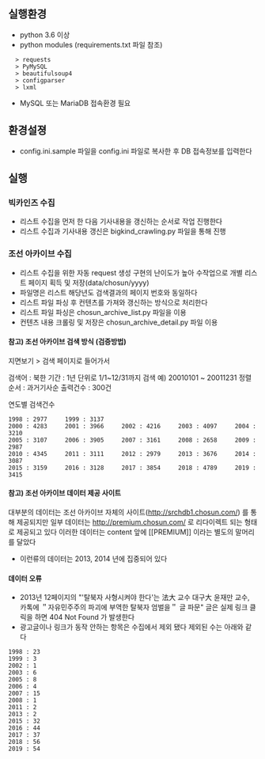 ## 실행환경

- python 3.6 이상
- python modules (requirements.txt 파일 참조)
```
  > requests
  > PyMySQL
  > beautifulsoup4
  > configparser
  > lxml
```
- MySQL 또는 MariaDB 접속환경 필요

## 환경설졍
- config.ini.sample 파일을 config.ini 파일로 복사한 후 DB 접속정보를 입력한다


## 실행

### 빅카인즈 수집
 - 리스트 수집을 먼저 한 다음 기사내용을 갱신하는 순서로 작업 진행한다
 - 리스트 수집과 기사내용 갱신은 bigkind_crawling.py 파일을 통해 진행

### 조선 아카이브 수집
 - 리스트 수집을 위한 자동 request 생성 구현의 난이도가 높아 수작업으로 개별 리스트 페이지 획득 및 저장(data/chosun/yyyy)
 - 파일명은 리스트 해당년도 검색결과의 페이지 번호와 동일하다
 - 리스트 파일 파싱 후 컨텐츠를 가져와 갱신하는 방식으로 처리한다
 - 리스트 파일 파싱은 chosun_archive_list.py 파일을 이용
 - 컨텐츠 내용 크롤링 및 저장은 chosun_archive_detail.py 파일 이용


#### 참고) 조선 아카이브 검색 방식 (검증방법)

지면보기 > 검색 페이지로 들어가서

검색어 : 북한
기간 : 1년 단위로 1/1~12/31까지 검색  예) 20010101 ~ 20011231
정렬순서 : 과거기사순
출력건수 : 300건

연도별 검색건수
```
1998 : 2977     1999 : 3137
2000 : 4283     2001 : 3966     2002 : 4216     2003 : 4097     2004 : 3210
2005 : 3107     2006 : 3905     2007 : 3161     2008 : 2658     2009 : 2987
2010 : 4345     2011 : 3111     2012 : 2979     2013 : 3676     2014 : 3087
2015 : 3159     2016 : 3128     2017 : 3854     2018 : 4789     2019 : 3415
```

#### 참고) 조선 아카이브 데이터 제공 사이트
대부분의 데이터는 조선 아카이브 자체의 사이트(http://srchdb1.chosun.com/) 를 통해 제공되지만
일부 데이터는 http://premium.chosun.com/ 로 리다이렉트 되는 형태로 제공되고 있다
이러한 데이터는 content 앞에 [[PREMIUM]] 이라는 별도의 말머리를 달았다
* 이런류의 데이터는 2013, 2014 년에 집중되어 있다

#### 데이터 오류
- 2013년 12페이지의 "'탈북자 사형시켜야 한다'는 法大 교수 대구大 윤재만 교수, 카톡에 ＂자유민주주의 파괴에 부역한 탈북자 엄벌을＂ 글 파문"
글은 실제 링크 클릭을 하면 404 Not Found 가 발생한다
- 광고글이나 링크가 동작 안하는 항목은 수집에서 제외 됐다 제외된 수는 아래와 같다
```
1998 : 23
1999 : 3
2002 : 1
2003 : 6
2005 : 8
2006 : 4
2007 : 15
2008 : 1
2011 : 2
2013 : 2
2015 : 32
2016 : 44
2017 : 37
2018 : 56
2019 : 54
```
